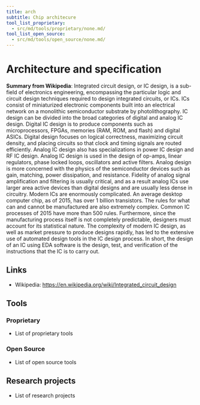 ```yaml
---
title: arch
subtitle: Chip architecure
tool_list_proprietary:
  - src/md/tools/proprietary/none.md/
tool_list_open_source:
  - src/md/tools/open_source/none.md/
---
```

# Architecture and specification
**Summary from Wikipedia**: 
Integrated circuit design, or IC design, is a sub-field of electronics engineering, encompassing the particular logic and circuit design techniques required to design integrated circuits, or ICs.  ICs consist of miniaturized electronic components built into an electrical network on a monolithic semiconductor substrate by photolithography.
IC design can be divided into the broad categories of digital and analog IC design. Digital IC design is to produce components such as microprocessors, FPGAs, memories (RAM, ROM, and flash) and digital ASICs. Digital design focuses on logical correctness, maximizing circuit density, and placing circuits so that clock and timing signals are routed efficiently. Analog IC design also has specializations in power IC design and RF IC design. Analog IC design is used in the design of op-amps, linear regulators, phase locked loops, oscillators and active filters. Analog design is more concerned with the physics of the semiconductor devices such as gain, matching, power dissipation, and resistance. Fidelity of analog signal amplification and filtering is usually critical, and as a result analog ICs use larger area active devices than digital designs and are usually less dense in circuitry.
Modern ICs are enormously complicated. An average desktop computer chip, as of 2015, has over 1 billion transistors. The rules for what can and cannot be manufactured are also extremely complex. Common IC processes of 2015 have more than 500 rules. Furthermore, since the manufacturing process itself is not completely predictable, designers must account for its statistical nature. The complexity of modern IC design, as well as market pressure to produce designs rapidly, has led to the extensive use of automated design tools in the IC design process.  In short, the design of an IC using EDA software is the design, test, and verification of the instructions that the IC is to carry out.

## Links
- Wikipedia: https://en.wikipedia.org/wiki/Integrated_circuit_design

## Tools

### Proprietary
- List of proprietary tools

### Open Source
- List of open source tools

## Research projects
- List of research projects
